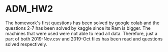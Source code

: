 # ADM_HW2

The homework's  first questions has been solved by google colab and the questions 2-7 has been solved by kaggle since its Ram is bigger. The machines that were used were not able to read all data. Therefore, just a part of both 2019-Nov.csv and 2019-Oct files has been read and questions solved respectively.
